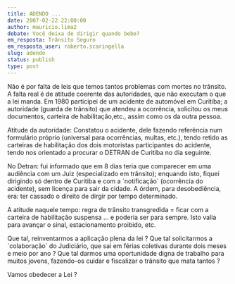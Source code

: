 ```yaml
---
title: ADENDO ...
date: 2007-02-22 22:00:00
author: mauricio.lima2
debate: Você deixa de dirigir quando bebe?
em_resposta: Trânsito Seguro
em_resposta_user: roberto.scaringella
slug: adendo
status: publish 
type: post
---
```


Não é por falta de leis que temos tantos problemas com mortes no trânsito. A falta real é de atitude coerente das autoridades, que não executam o que a lei manda. Em 1980 participei de um acidente de automóvel em Curitiba; a autoridade (guarda de trânsito) que atendeu a ocorrência, solicitou os meus documentos, carteira de habilitação,etc., assim como os da outra pessoa.  

Atitude da autoridade: Constatou o acidente, dele fazendo referência num formulário próprio (universal para ocorrências, multas, etc.), tendo retido as carteiras de habilitação dos dois motoristas participantes do acidente, tendo nos orientado a procurar o DETRAN de Curitiba no dia seguinte.  

No Detran: fui informado que em 8 dias teria que comparecer em uma audiência com um Juiz (especializado em trânsito); enquando isto, fiquei dirigindo só dentro de Curitiba e com a ´notificação´ (ocorrência do acidente), sem licença para sair da cidade. A órdem, para desobediência, era: ter cassado o direito de dirgir por tempo determinado.  

A atitude naquele tempo: regra de trânsito transgredida = ficar com a carteira de habilitação suspensa ... e poderia ser para sempre. Isto valia para avançar o sinal, estacionamento proibido, etc.  

Que tal, reinventarmos a aplicação plena da lei ? Que tal solicitarmos a ´colaboração´ do Judiciário, que sai em férias coletivas durante dois meses e meio por ano ? Que tal darmos uma oportunidade digna de trabalho para muitos jovens, fazendo-os cuidar e fiscalizar o trânsito que mata tantos ?  

Vamos obedecer a Lei ?
